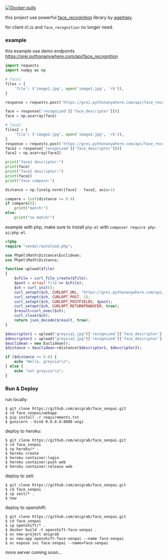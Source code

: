 [![Docker pulls](https://img.shields.io/docker/pulls/cumi/face_recognition.svg )](https://hub.docker.com/r/cumi/face_recognition)

this project use powerful [face_recognition](https://github.com/ageitgey/face_recognition) library by [ageitgey](https://github.com/ageitgey).

for client  `dlib`  and  `face_recognition`  no longer need.

### example

this example use demo endpoints https://grei.pythonanywhere.com/api/face_recognition

``` python
import requests
import numpy as np

# face1
files = {
    'file': ('image1.jpg', open('image1.jpg', 'rb')),
}

response = requests.post('https://grei.pythonanywhere.com/api/face_recognition', files=files).json()

face = response['recognized']['face_descriptor'][0]
face = np.asarray(face)

# face2
files2 = {
    'file': ('image2.jpg', open('image2.jpg', 'rb')),
}
response = requests.post('https://grei.pythonanywhere.com/api/face_recognition', files=files2).json()
face2 = response['recognized']['face_descriptor'][0]
face2 = np.asarray(face2)

print("face1 descriptor:")
print(face)
print("face2 descriptor:")
print(face2)
print("face compare:")

distance = np.linalg.norm([face] - face2, axis=1)

compare = list(distance <= 0.6)
if compare[0]:
    print("match!")
else:
    print("no match!")
```

example with php, make sure to install `php-ml` with `composer require php-ai/php-ml`.

```php
<?php
require "vendor/autoload.php";

use Phpml\Math\Distance\Euclidean;
use Phpml\Math\Distance;

function upload($file)
{ 
    $cFile = curl_file_create($file);
    $post = array('file'=> $cFile);
    $ch = curl_init();
    curl_setopt($ch, CURLOPT_URL, "https://grei.pythonanywhere.com/api/face_recognition");
    curl_setopt($ch, CURLOPT_POST, 1);
    curl_setopt($ch, CURLOPT_POSTFIELDS, $post);
    curl_setopt($ch, CURLOPT_RETURNTRANSFER, true);
    $result=curl_exec($ch);
    curl_close($ch);
    return json_decode($result, true);
}

$descriptor1 = upload("greysia1.jpg")['recognized']['face_descriptor'][0];
$descriptor2 = upload("greysia2.jpg")['recognized']['face_descriptor'][0];
$euclidean = new Euclidean();
$distance = $euclidean->distance($descriptor1, $descriptor2);

if ($distance <= 0.6) {
    echo "Hello, greysia!\n";
} else {
    echo "not greysia!\n";
}

```
### Run & Deploy

run locally:
```
$ git clone https://github.com/anigrab/face_senpai.git
$ cd face_senpai/webapp
$ pip install -r requirements.txt
$ gunicorn --bind 0.0.0.0:8080 wsgi
```
deploy to heroku:
```
$ git clone https://github.com/anigrab/face_senpai.git
$ cd face_senpai
$ cp heroku/* .
$ heroku create
$ heroku container:login
$ heroku container:push web
$ heroku container:release web
```
deploy to zeit:
```
$ git clone https://github.com/anigrab/face_senpai.git
$ cd face_senpai
$ cp zeit/* .
$ now
```
deploy to openshift:
```
$ git clone https://github.com/anigrab/face_senpai.git
$ cd face_senpai
$ cp openshift/* .
$ docker build -t openshift-face-senpai .
$ oc new-project anigrab
$ oc new-app openshift-face-senpai --name face-senpai
$ oc expose svc face-senpai --name=face-senpai
```
more server coming soon...
